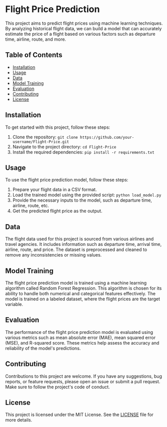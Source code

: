 # Flight Price Prediction

This project aims to predict flight prices using machine learning techniques. By analyzing historical flight data, we can build a model that can accurately estimate the price of a flight based on various factors such as departure time, airline, route, and more.

## Table of Contents

- [Installation](#installation)
- [Usage](#usage)
- [Data](#data)
- [Model Training](#model-training)
- [Evaluation](#evaluation)
- [Contributing](#contributing)
- [License](#license)

## Installation

To get started with this project, follow these steps:

1. Clone the repository: `git clone https://github.com/your-username/Flight-Price.git`
2. Navigate to the project directory: `cd Flight-Price`
3. Install the required dependencies: `pip install -r requirements.txt`

## Usage

To use the flight price prediction model, follow these steps:

1. Prepare your flight data in a CSV format.
2. Load the trained model using the provided script: `python load_model.py`
3. Provide the necessary inputs to the model, such as departure time, airline, route, etc.
4. Get the predicted flight price as the output.

## Data

The flight data used for this project is sourced from various airlines and travel agencies. It includes information such as departure time, arrival time, airline, route, and price. The dataset is preprocessed and cleaned to remove any inconsistencies or missing values.

## Model Training

The flight price prediction model is trained using a machine learning algorithm called Random Forest Regression. This algorithm is chosen for its ability to handle both numerical and categorical features effectively. The model is trained on a labeled dataset, where the flight prices are the target variable.

## Evaluation

The performance of the flight price prediction model is evaluated using various metrics such as mean absolute error (MAE), mean squared error (MSE), and R-squared score. These metrics help assess the accuracy and reliability of the model's predictions.

## Contributing

Contributions to this project are welcome. If you have any suggestions, bug reports, or feature requests, please open an issue or submit a pull request. Make sure to follow the project's code of conduct.

## License

This project is licensed under the MIT License. See the [LICENSE](LICENSE) file for more details.
